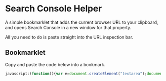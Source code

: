 # Search Console Helper

A simple bookmarklet that adds the current browser URL to your clipboard, and opens Search Console in a new window for that property.

All you need to do is paste straight into the URL inspection bar.


## Bookmarklet

Copy and paste the code below into a bookmark.
```javascript
javascript:(function(){var e=document.createElement("textarea");document.body.appendChild(e),e.value=window.location.href,e.select(),document.execCommand("copy"),document.body.removeChild(e),window.open("https://search.google.com/search-console?resource_id="+window.location.origin)})();
```


